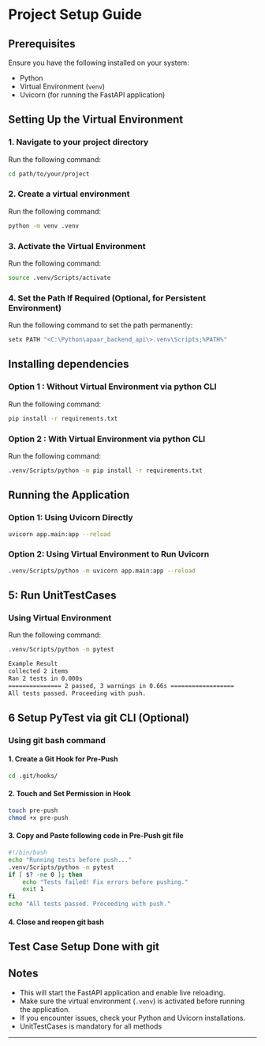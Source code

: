 # Project Setup Guide

## Prerequisites
Ensure you have the following installed on your system:
- Python
- Virtual Environment (`venv`)
- Uvicorn (for running the FastAPI application)

## Setting Up the Virtual Environment

### 1. Navigate to your project directory
Run the following command:
```sh
cd path/to/your/project
```

### 2. Create a virtual environment
Run the following command:
```sh
python -m venv .venv
```

### 3. Activate the Virtual Environment
Run the following command:
```sh
source .venv/Scripts/activate
```

### 4. Set the Path If Required (Optional, for Persistent Environment)
Run the following command to set the path permanently:
```sh
setx PATH "<C:\Python\apaar_backend_api\>.venv\Scripts;%PATH%"
```

## Installing dependencies

### Option 1 : Without Virtual Environment via python CLI
Run the following command:
```sh 
pip install -r requirements.txt
```

### Option 2 : With Virtual Environment via python CLI
Run the following command:
```sh 
.venv/Scripts/python -m pip install -r requirements.txt
```

## Running the Application

### Option 1: Using Uvicorn Directly
```sh
uvicorn app.main:app --reload
```

### Option 2: Using  Virtual Environment to Run Uvicorn
```sh
.venv/Scripts/python -m uvicorn app.main:app --reload
```

## 5: Run UnitTestCases
### Using  Virtual Environment
Run the following command:
```sh 
.venv/Scripts/python -m pytest

Example Result
collected 2 items
Ran 2 tests in 0.000s
=============== 2 passed, 3 warnings in 0.66s ==================
All tests passed. Proceeding with push.

```

## 6 Setup PyTest via git CLI (Optional)
### Using git bash command
#### 1. Create a Git Hook for Pre-Push
```sh
cd .git/hooks/
```
#### 2. Touch and Set Permission in Hook
```sh
touch pre-push
chmod +x pre-push
```
#### 3. Copy and Paste following code in Pre-Push git file
```sh
#!/bin/bash
echo "Running tests before push..."
.venv/Scripts/python -m pytest
if [ $? -ne 0 ]; then
    echo "Tests failed! Fix errors before pushing."
    exit 1
fi
echo "All tests passed. Proceeding with push."
```
#### 4. Close and reopen git bash
## Test Case Setup Done with git



## Notes
- This will start the FastAPI application and enable live reloading.
- Make sure the virtual environment (`.venv`) is activated before running the application.
- If you encounter issues, check your Python and Uvicorn installations.
- UnitTestCases is mandatory for all methods

---
